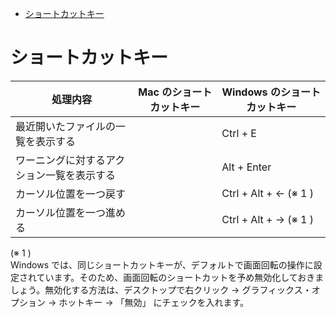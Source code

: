 <!-- TOC START min:1 max:3 link:true asterisk:false update:true -->
- [ショートカットキー](#ショートカットキー)
<!-- TOC END -->


# ショートカットキー

| 処理内容                                   | Mac のショートカットキー | Windows のショートカットキー |
| ------------------------------------------ | ------------------------ | ---------------------------- |
| 最近開いたファイルの一覧を表示する         |                          | Ctrl + E                     |
| ワーニングに対するアクション一覧を表示する |                          | Alt + Enter                  |
| カーソル位置を一つ戻す                     |                          | Ctrl + Alt + ← (※ 1 )        |
| カーソル位置を一つ進める                   |                          | Ctrl + Alt + → (※ 1 )        |

(※ 1 )  
Windows では、同じショートカットキーが、デフォルトで画面回転の操作に設定されています。そのため、画面回転のショートカットを予め無効化しておきましょう。無効化する方法は、デスクトップで右クリック -> グラフィックス・オプション -> ホットキー -> 「無効」 にチェックを入れます。





